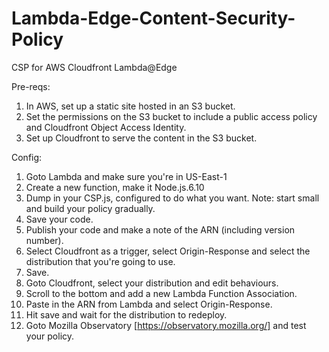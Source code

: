 # Lambda-Edge-Content-Security-Policy

CSP for AWS Cloudfront Lambda@Edge


Pre-reqs:

1. In AWS, set up a static site hosted in an S3 bucket.
2. Set the permissions on the S3 bucket to include a public access policy and Cloudfront Object Access Identity.
3. Set up Cloudfront to serve the content in the S3 bucket.

Config:

1. Goto Lambda and make sure you're in US-East-1
2. Create a new function, make it Node.js.6.10
3. Dump in your CSP.js, configured to do what you want. Note: start small and build your policy gradually.
4. Save your code.
5. Publish your code and make a note of the ARN (including version number).
6. Select Cloudfront as a trigger, select Origin-Response and select the distribution that you're going to use.
7. Save.
8. Goto Cloudfront, select your distribution and edit behaviours.
9. Scroll to the bottom and add a new Lambda Function Association.
10. Paste in the ARN from Lambda and select Origin-Response.
11. Hit save and wait for the distribution to redeploy.
12. Goto Mozilla Observatory [https://observatory.mozilla.org/] and test your policy.
